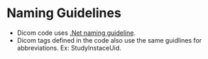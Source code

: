 # Naming Guidelines
- Dicom code uses [.Net naming guideline](https://docs.microsoft.com/en-us/dotnet/standard/design-guidelines/naming-guidelines).
- Dicom tags defined in the code also use the same guidlines for abbreviations. Ex: StudyInstaceUid.